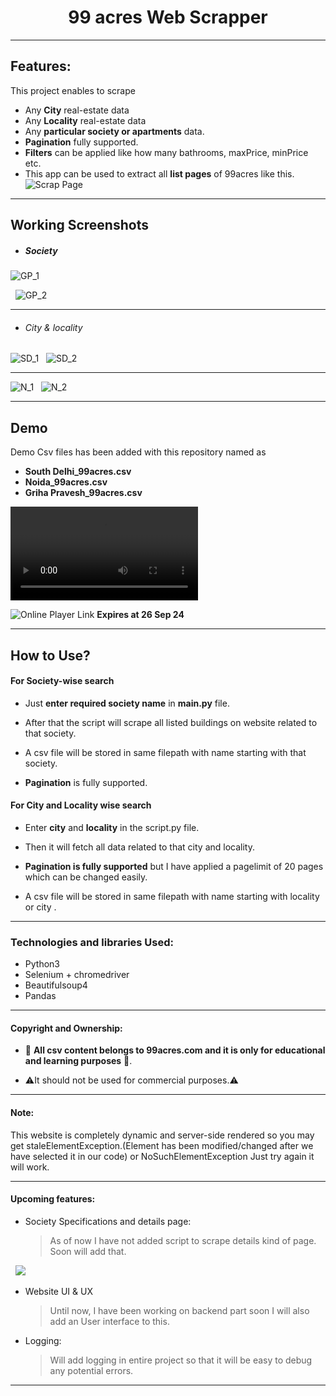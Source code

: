 <div align="center">
<h1>99 acres Web Scrapper</h1>
</div>

---

## Features:

This project enables to scrape

- Any **City** real-estate data
- Any **Locality** real-estate data
- Any **particular society or apartments** data.
- **Pagination** fully supported.
- **Filters** can be applied like how many bathrooms, maxPrice, minPrice etc.
- This app can be used to extract all **list pages** of 99acres like this.
  &nbsp;
  ![Scrap Page](./assets/image.png)

---

## Working Screenshots

- ##### Society

![GP_1](/assets/GP_1.png)

&nbsp;
![GP_2](/assets/GP_2.png)

---

- ###### City & locality

![SD_1](/assets/South_delhi_1.png)
&nbsp;
![SD_2](/assets/SD_2.png)
&nbsp;

---

![N_1](/assets/Noida_1.png)
&nbsp;
![N_2](/assets/Noida_2.png)

---

## Demo

Demo Csv files has been added with this repository named as

- **South Delhi_99acres.csv**
- **Noida_99acres.csv**
- **Griha Pravesh_99acres.csv**

![Demo video](/assets/Demo.mp4)

![Online Player Link](https://streamable.com/f8rg3t) **Expires at 26 Sep 24**

---

## How to Use?

#### For Society-wise search

- Just **enter required society name** in **main.py** file.
- After that the script will scrape all listed buildings on website related to that society.

- A csv file will be stored in same filepath with name starting with that society.
- **Pagination** is fully supported.

#### For City and Locality wise search

- Enter **city** and **locality** in the script.py file.
- Then it will fetch all data related to that city and locality.
- **Pagination is fully supported** but I have applied a pagelimit of 20 pages which can be changed easily.

- A csv file will be stored in same filepath with name starting with locality or city .

---

### Technologies and libraries Used:

- Python3
- Selenium + chromedriver
- Beautifulsoup4
- Pandas

---

#### Copyright and Ownership:

- 🚨 **All csv content belongs to 99acres.com and it is only for educational and learning purposes** 🚨.

- ⚠️It should not be used for commercial purposes.⚠️

---

#### Note:

This website is completely dynamic and server-side rendered so you may get staleElementException.(Element has been modified/changed after we have selected it in our code) or NoSuchElementException Just try again it will work.

---

#### Upcoming features:

- Society Specifications and details page:
  &nbsp;
  > As of now I have not added script to scrape details kind of page. Soon will add that.

&nbsp;
![](/assets/image%20copy.png)
&nbsp;

- Website UI & UX

  > Until now, I have been working on backend part soon I will also add an User interface to this.
  > &nbsp;

- Logging:
  > Will add logging in entire project so that it will be easy to debug any potential errors.

---
